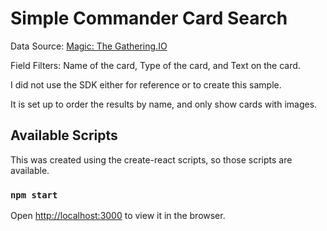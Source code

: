 # Simple Commander Card Search

Data Source: [Magic: The Gathering.IO](https://docs.magicthegathering.io/#documentationgetting_started)

Field Filters: Name of the card, Type of the card, and Text on the card.

I did not use the SDK either for reference or to create this sample.

It is set up to order the results by name, and only show cards with images.

## Available Scripts

This was created using the create-react scripts, so those scripts are available.

### `npm start`

Open [http://localhost:3000](http://localhost:3000) to view it in the browser.
